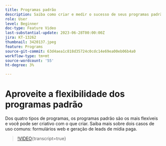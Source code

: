 ```yaml
---
title: Programas padrão
description: Saiba como criar e medir o sucesso de seus programas padrão.
role: User
level: Beginner
doc-type: Feature Video
last-substantial-update: 2023-06-28T00:00:00Z
jira: KT-13262
thumbnail: 3420137.jpeg
feature: Programs
source-git-commit: 63d4aea1c818d35724c0cdc14e69ea00eb06b4a0
workflow-type: tm+mt
source-wordcount: '55'
ht-degree: 3%

---
```



# Aproveite a flexibilidade dos programas padrão


Dos quatro tipos de programas, os programas padrão são os mais flexíveis e você pode ser criativo com o que criar.
Saiba mais sobre dois casos de uso comuns: formulários web e geração de leads de mídia paga.

>[!VIDEO](https://video.tv.adobe.com/v/3420137?learn=on){transcript=true}
